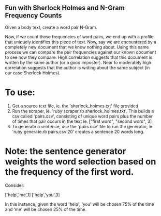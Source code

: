## Fun with Sherlock Holmes and N-Gram Frequency Counts

Given a body text, create a word pair N-Gram.

Now, if we count those frequencies of word pairs, we end up with a profile that uniquely identifies 
this piece of text. Now, say we are encountered by a completely new document that we know nothing about.
Using this same process we can compare the pair frequencies against our known document to see how they
compare.  High correlation suggests that this document is written by the same author (or a good imposter).
Near to moderately high correlation suggests that the author is writing about the same subject (in our case
Sherlock Holmes).

# To use:

1. Get a source text file, ie. the 'sherlock_holmes.txt' file provided
2. Run the scraper, ie. 'ruby scraper.rb sherlock_holmes.txt'. This builds a csv called 'pairs.csv', consisting
   of unique word pairs plus the number of times that pair occurs in the text ie. ["first word", "second word", 3]
3. To generate a sentence, use the 'pairs.csv' file to run the generator, ie. 'ruby generate.rb pairs.csv 20' creates a sentence 20 words long.

# Note: the sentence generator weights the word selection based on the frequency of the first word. 

Consider:

['help','me',1]
['help','you',3]

In this instance, given the word 'help', 'you' will be chosen 75% of the time and 'me' will be chosen 25% of the time.